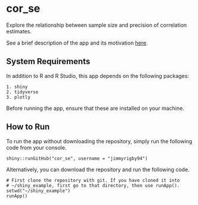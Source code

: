 # cor_se

Explore the relationship between sample size and precision of correlation estimates.

See a brief description of the app and its motivation [here](https://j-rigby.com/about_apps/cor_se.html).

## System Requirements
In addition to R and R Studio, this app depends on the following packages:

    1. shiny
    2. tidyverse
    3. plotly

Before running the app, ensure that these are installed on your machine. 

## How to Run
To run the app without downloading the repository, simply run the following code from your console.

```{r, eval=FALSE}
shiny::runGitHub("cor_se", username = "jimmyrigby94")
```

Alternatively, you can download the repository and run the following code.

```{r, eval=FALSE}
# First clone the repository with git. If you have cloned it into
# ~/shiny_example, first go to that directory, then use runApp().
setwd("~/shiny_example")
runApp()
```